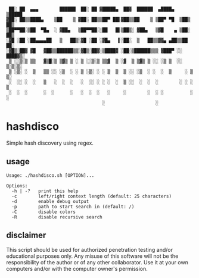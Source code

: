      ██░ ██  ▄▄▄        ██████  ██░ ██ ▓█████▄  ██▓  ██████  ▄████▄   ▒█████  
    ▓██░ ██▒▒████▄    ▒██    ▒ ▓██░ ██▒▒██▀ ██▌▓██▒▒██    ▒ ▒██▀ ▀█  ▒██▒  ██▒
    ▒██▀▀██░▒██  ▀█▄  ░ ▓██▄   ▒██▀▀██░░██   █▌▒██▒░ ▓██▄   ▒▓█    ▄ ▒██░  ██▒
    ░▓█ ░██ ░██▄▄▄▄██   ▒   ██▒░▓█ ░██ ░▓█▄   ▌░██░  ▒   ██▒▒▓▓▄ ▄██▒▒██   ██░
    ░▓█▒░██▓ ▓█   ▓██▒▒██████▒▒░▓█▒░██▓░▒████▓ ░██░▒██████▒▒▒ ▓███▀ ░░ ████▓▒░
     ▒ ░░▒░▒ ▒▒   ▓▒█░▒ ▒▓▒ ▒ ░ ▒ ░░▒░▒ ▒▒▓  ▒ ░▓  ▒ ▒▓▒ ▒ ░░ ░▒ ▒  ░░ ▒░▒░▒░ 
     ▒ ░▒░ ░  ▒   ▒▒ ░░ ░▒  ░ ░ ▒ ░▒░ ░ ░ ▒  ▒  ▒ ░░ ░▒  ░ ░  ░  ▒     ░ ▒ ▒░ 
     ░  ░░ ░  ░   ▒   ░  ░  ░   ░  ░░ ░ ░ ░  ░  ▒ ░░  ░  ░  ░        ░ ░ ░ ▒  
     ░  ░  ░      ░  ░      ░   ░  ░  ░   ░     ░        ░  ░ ░          ░ ░  
                                        ░                   ░                 

# hashdisco
Simple hash discovery using regex.

## usage
    Usage: ./hashdisco.sh [OPTION]...
    
    Options:
      -h | -?   print this help
      -c        left/right context length (default: 25 characters)
      -d        enable debug output
      -p  	    path to start search in (default: /)
      -C        disable colors
      -R        disable recursive search

## disclaimer
This script should be used for authorized penetration testing and/or educational purposes only. Any misuse of this software will not be the responsibility of the author or of any other collaborator. Use it at your own computers and/or with the computer owner's permission.

